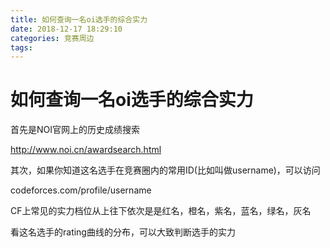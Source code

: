 ```yaml
---
title: 如何查询一名oi选手的综合实力
date: 2018-12-17 18:29:10
categories: 竞赛周边
tags:
---
```


# 如何查询一名oi选手的综合实力

首先是NOI官网上的历史成绩搜索

http://www.noi.cn/awardsearch.html

其次，如果你知道这名选手在竞赛圈内的常用ID(比如叫做username)，可以访问

codeforces.com/profile/username

CF上常见的实力档位从上往下依次是是红名，橙名，紫名，蓝名，绿名，灰名

看这名选手的rating曲线的分布，可以大致判断选手的实力

